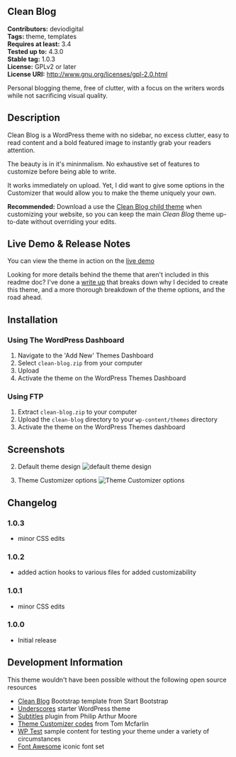 Clean Blog
---
**Contributors:** deviodigital  
**Tags:** theme, templates  
**Requires at least:** 3.4  
**Tested up to:** 4.3.0  
**Stable tag:** 1.0.3  
**License:** GPLv2 or later  
**License URI:** http://www.gnu.org/licenses/gpl-2.0.html

Personal blogging theme, free of clutter, with a focus on the writers words while not sacrificing visual quality.

## Description

Clean Blog is a WordPress theme with no sidebar, no excess clutter, easy to read content and a bold featured image to instantly grab your readers attention.

The beauty is in it's mininmalism. No exhaustive set of features to customize before being able to write.

It works immediately on upload. Yet, I did want to give some options in the Customizer that would allow you to make the theme uniquely your own.

**Recommended:** Download a use the [Clean Blog child theme](https://github.com/deviodigital/cleanblog-child) when customizing your website, so you can keep the main *Clean Blog* theme up-to-date without overriding your edits.

## Live Demo &amp; Release Notes

You can view the theme in action on the [live demo](http://www.deviodigital.com/demo/cleanblog/)

Looking for more details behind the theme that aren't included in this readme doc? I've done a [write up](http://www.robertdevore.com/clean-blog-free-wordpress-theme) that breaks down why I decided to create this theme, and a more thorough breakdown of the theme options, and the road ahead.

## Installation

### Using The WordPress Dashboard

1. Navigate to the 'Add New' Themes Dashboard
1. Select `clean-blog.zip` from your computer
1. Upload
1. Activate the theme on the WordPress Themes Dashboard

### Using FTP

1. Extract `clean-blog.zip` to your computer
1. Upload the `clean-blog` directory to your `wp-content/themes` directory
1. Activate the theme on the WordPress Themes dashboard

## Screenshots

2. Default theme design
![default theme design](http://www.robertdevore.com/wp-content/uploads/2015/08/customizer-home-intro.jpg)

1. Theme Customizer options
![Theme Customizer options](http://www.robertdevore.com/wp-content/uploads/2015/08/customizer-options.jpg)

## Changelog

### 1.0.3
* minor CSS edits

### 1.0.2
* added action hooks to various files for added customizability

### 1.0.1
* minor CSS edits

### 1.0.0
* Initial release

## Development Information

This theme wouldn't have been possible without the following open source resources

* [Clean Blog](http://startbootstrap.com/template-overviews/clean-blog/) Bootstrap template from Start Bootstrap
* [Underscores](http://underscores.me/) starter WordPress theme
* [Subtitles](https://wordpress.org/plugins/subtitles/) plugin from Philip Arthur Moore
* [Theme Customizer codes](https://github.com/tommcfarlin/theme-customizer-example) from Tom Mcfarlin
* [WP Test](http://www.wptest.io/) sample content for testing your theme under a variety of circumstances
* [Font Awesome](http://www.fontawesome.io/) iconic font set
